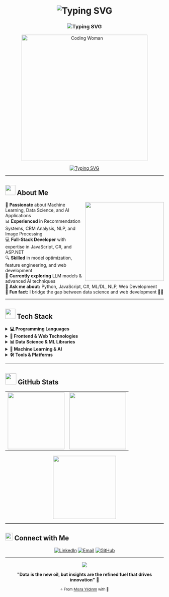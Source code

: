 <div align="center">
  
# <img src="https://readme-typing-svg.demolab.com?font=Fira+Code&size=35&duration=1&pause=999999&color=9932CC&center=true&vCenter=true&width=800&lines=Hey+there!+👋+I'm+Mısra+Yıldırım" alt="Typing SVG" />

### <img src="https://readme-typing-svg.demolab.com?font=Fira+Code&size=22&duration=1&pause=999999&color=9932CC&center=true&vCenter=true&width=800&lines=🚀+Data+Scientist+|+Machine+Learning+Engineer+|+AI+Explorer" alt="Typing SVG" />

<img src="https://media.giphy.com/media/L1R1tvI9svkIWwpVYr/giphy.gif" width="400" alt="Coding Woman">

[![Typing SVG](https://readme-typing-svg.demolab.com?font=Fira+Code&size=22&duration=3000&pause=1000&color=8A2BE2&center=true&vCenter=true&width=600&lines=Turning+Data+into+Stories+%F0%9F%93%8A%E2%9C%A8)](https://git.io/typing-svg)

</div>

---

## <img src="https://media2.giphy.com/media/QssGEmpkyEOhBCb7e1/giphy.gif?cid=ecf05e47a0n3gi1bfqntqmob8g9aid1oyj2wr3ds3mg700bl&rid=giphy.gif" width="32"> About Me

<img align="right" src="https://media.giphy.com/media/SWoSkN6DxTszqIKEqv/giphy.gif" width="250">

🎯 **Passionate** about Machine Learning, Data Science, and AI Applications  
📊 **Experienced** in Recommendation Systems, CRM Analysis, NLP, and Image Processing  
💻 **Full-Stack Developer** with expertise in JavaScript, C#, and ASP.NET  
🔍 **Skilled** in model optimization, feature engineering, and web development  
🌱 **Currently exploring** LLM models & advanced AI techniques  
💬 **Ask me about:** Python, JavaScript, C#, ML/DL, NLP, Web Development  
🎨 **Fun fact:** I bridge the gap between data science and web development 🌉✨  

---

## <img src="https://media2.giphy.com/media/QssGEmpkyEOhBCb7e1/giphy.gif?cid=ecf05e47a0n3gi1bfqntqmob8g9aid1oyj2wr3ds3mg700bl&rid=giphy.gif" width="32"> Tech Stack

<details>
<summary><b>💻 Programming Languages</b></summary>
<br>
<p align="center">
  <img src="https://img.shields.io/badge/JavaScript-F7DF1E?style=for-the-badge&logo=javascript&logoColor=black"/>
  <img src="https://img.shields.io/badge/C%23-239120?style=for-the-badge&logo=c-sharp&logoColor=white"/>
  <img src="https://img.shields.io/badge/Python-3776AB?style=for-the-badge&logo=python&logoColor=white"/>
  <img src="https://img.shields.io/badge/HTML5-E34F26?style=for-the-badge&logo=html5&logoColor=white"/>
  <img src="https://img.shields.io/badge/CSS3-1572B6?style=for-the-badge&logo=css3&logoColor=white"/>
</p>
</details>

<details>
<summary><b>🎨 Frontend & Web Technologies</b></summary>
<br>
<p align="center">
  <img src="https://img.shields.io/badge/ASP.NET-512BD4?style=for-the-badge&logo=dotnet&logoColor=white"/>
  <img src="https://img.shields.io/badge/React-20232A?style=for-the-badge&logo=react&logoColor=61DAFB"/>
  <img src="https://img.shields.io/badge/Bootstrap-563D7C?style=for-the-badge&logo=bootstrap&logoColor=white"/>
  <img src="https://img.shields.io/badge/jQuery-0769AD?style=for-the-badge&logo=jquery&logoColor=white"/>
</p>
</details>

<details>
<summary><b>📊 Data Science & ML Libraries</b></summary>
<br>
<p align="center">
  <img src="https://img.shields.io/badge/Pandas-150458?style=for-the-badge&logo=pandas&logoColor=white"/>
  <img src="https://img.shields.io/badge/NumPy-013243?style=for-the-badge&logo=numpy&logoColor=white"/>
  <img src="https://img.shields.io/badge/Matplotlib-11557c?style=for-the-badge"/>
  <img src="https://img.shields.io/badge/Seaborn-4C8CBF?style=for-the-badge"/>
  <img src="https://img.shields.io/badge/Plotly-239120?style=for-the-badge&logo=plotly&logoColor=white"/>
</p>
</details>

<details>
<summary><b>🤖 Machine Learning & AI</b></summary>
<br>
<p align="center">
  <img src="https://img.shields.io/badge/TensorFlow-FF6F00?style=for-the-badge&logo=tensorflow&logoColor=white"/>
  <img src="https://img.shields.io/badge/PyTorch-EE4C2C?style=for-the-badge&logo=pytorch&logoColor=white"/>
  <img src="https://img.shields.io/badge/Scikit--learn-F7931E?style=for-the-badge&logo=scikitlearn&logoColor=white"/>
  <img src="https://img.shields.io/badge/XGBoost-FF6600?style=for-the-badge"/>
  <img src="https://img.shields.io/badge/CatBoost-FFCC00?style=for-the-badge"/>
  <img src="https://img.shields.io/badge/🤗_Transformers-FFD21E?style=for-the-badge"/>
</p>
</details>

<details>
<summary><b>🛠️ Tools & Platforms</b></summary>
<br>
<p align="center">
  <img src="https://img.shields.io/badge/Streamlit-FF4B4B?style=for-the-badge&logo=streamlit&logoColor=white"/>
  <img src="https://img.shields.io/badge/Jupyter-F37626?style=for-the-badge&logo=jupyter&logoColor=white"/>
  <img src="https://img.shields.io/badge/Airtable-18BFFF?style=for-the-badge&logo=airtable&logoColor=white"/>
  <img src="https://img.shields.io/badge/Make.com-2F2E41?style=for-the-badge"/>
  <img src="https://img.shields.io/badge/Landbot-FF7F50?style=for-the-badge"/>
  <img src="https://img.shields.io/badge/Git-F05032?style=for-the-badge&logo=git&logoColor=white"/>
  <img src="https://img.shields.io/badge/VS_Code-007ACC?style=for-the-badge&logo=visual-studio-code&logoColor=white"/>
</p>
</details>

---

## <img src="https://media.giphy.com/media/iY8CRBdQXODJSCERIr/giphy.gif" width="35"> GitHub Stats

<div align="center">
  <table>
    <tr>
      <td>
        <img src="https://github-readme-stats.vercel.app/api?username=misrayildirim&show_icons=true&theme=tokyonight&hide_border=true&count_private=true" height="180"/>
      </td>
      <td>
        <img src="https://github-readme-streak-stats.herokuapp.com/?user=misrayildirim&theme=tokyonight&hide_border=true" height="180"/>
      </td>
    </tr>
  </table>
</div>

<div align="center">
  <img src="https://github-readme-stats.vercel.app/api/top-langs/?username=misrayildirim&theme=tokyonight&hide_border=true&include_all_commits=true&count_private=true&layout=compact" height="200"/>
</div>

---

## <img src="https://github.com/TheDudeThatCode/TheDudeThatCode/blob/master/Assets/Earth.gif" width="24"> Connect with Me

<div align="center">

[![LinkedIn](https://img.shields.io/badge/LinkedIn-0077B5?style=for-the-badge&logo=linkedin&logoColor=white)](https://www.linkedin.com/in/misrayildirim/)
[![Email](https://img.shields.io/badge/Email-D14836?style=for-the-badge&logo=gmail&logoColor=white)](mailto:misrayildirim@example.com)
[![GitHub](https://img.shields.io/badge/GitHub-100000?style=for-the-badge&logo=github&logoColor=white)](https://github.com/misrayildirim)

</div>

---

<div align="center">
  <img src="https://capsule-render.vercel.app/api?type=waving&color=8A2BE2&height=120&section=footer"/>
  
  **"Data is the new oil, but insights are the refined fuel that drives innovation"** 🚀
  
  <sub>⭐️ From [Mısra Yıldırım](https://github.com/misrayildirim) with 💜</sub>
</div>

